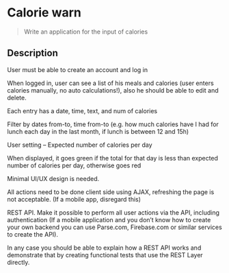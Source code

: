 # Calorie warn

> Write an application for the input of calories


## Description

User must be able to create an account and log in

When logged in, user can see a list of his meals and calories (user enters calories manually, no auto calculations!), also he should be able to edit and delete.

Each entry has a date, time, text, and num of calories

Filter by dates from-to, time from-to (e.g. how much calories have I had for lunch each day in the last month, if lunch is between 12 and 15h)

User setting – Expected number of calories per day

When displayed, it goes green if the total for that day is less than expected number of calories per day, otherwise goes red

Minimal UI/UX design is needed.

All actions need to be done client side using AJAX, refreshing the page is not acceptable. (If a mobile app, disregard this)

REST API. Make it possible to perform all user actions via the API, including authentication (If a mobile application and you don’t know how to create your own backend you can use Parse.com, Firebase.com or similar services to create the API).

In any case you should be able to explain how a REST API works and demonstrate that by creating functional tests that use the REST Layer directly.